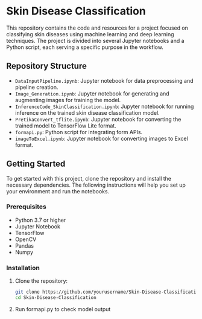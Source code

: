 # Skin Disease Classification

This repository contains the code and resources for a project focused on classifying skin diseases using machine learning and deep learning techniques. The project is divided into several Jupyter notebooks and a Python script, each serving a specific purpose in the workflow.

## Repository Structure

- `DataInputPipeline.ipynb`: Jupyter notebook for data preprocessing and pipeline creation.
- `Image_Generation.ipynb`: Jupyter notebook for generating and augmenting images for training the model.
- `InferenceCode_SkinClassification.ipynb`: Jupyter notebook for running inference on the trained skin disease classification model.
- `PretikaConvert_tflite.ipynb`: Jupyter notebook for converting the trained model to TensorFlow Lite format.
- `formapi.py`: Python script for integrating form APIs.
- `imageToExcel.ipynb`: Jupyter notebook for converting images to Excel format.

## Getting Started

To get started with this project, clone the repository and install the necessary dependencies. The following instructions will help you set up your environment and run the notebooks.

### Prerequisites

- Python 3.7 or higher
- Jupyter Notebook
- TensorFlow
- OpenCV
- Pandas
- Numpy

### Installation

1. Clone the repository:

   ```bash
   git clone https://github.com/yourusername/Skin-Disease-Classification.git
   cd Skin-Disease-Classification

2. Run formapi.py to check model output
